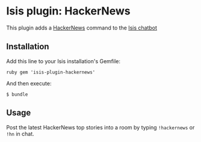 # Isis plugin: HackerNews

This plugin adds a [HackerNews](http://news.ycombinator.com) command to the [Isis chatbot](https://github.com/silentgrowl/isis)

## Installation

Add this line to your Isis installation's Gemfile:

``ruby
gem 'isis-plugin-hackernews'
``

And then execute:

    $ bundle

## Usage

Post the latest HackerNews top stories into a room by typing ```!hackernews``` or ```!hn``` in chat.
